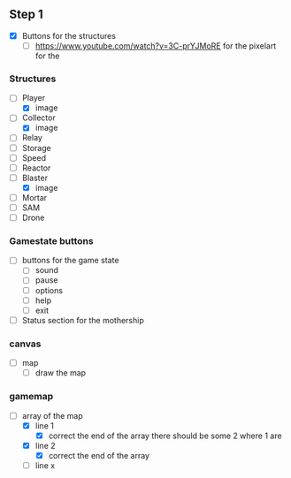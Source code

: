 ## Step 1
* [X] Buttons for the structures
  * [ ] https://www.youtube.com/watch?v=3C-prYJMoRE for the pixelart for the

### Structures
  * [ ] Player
    * [X] image
  * [ ] Collector
    * [X] image
  * [ ] Relay
  * [ ] Storage
  * [ ] Speed
  * [ ] Reactor
  * [ ] Blaster
    * [X] image
  * [ ] Mortar
  * [ ] SAM
  * [ ] Drone

### Gamestate buttons
* [ ] buttons for the game state
  * [ ] sound
  * [ ] pause
  * [ ] options
  * [ ] help
  * [ ] exit
* [ ] Status section for the mothership

### canvas
* [ ] map
  * [ ] draw the map

### gamemap
* [ ] array of the map
  * [X] line 1
    * [X] correct the end of the array there should be some 2 where 1 are
  * [X] line 2
    * [X] correct the end of the array
  * [ ] line x